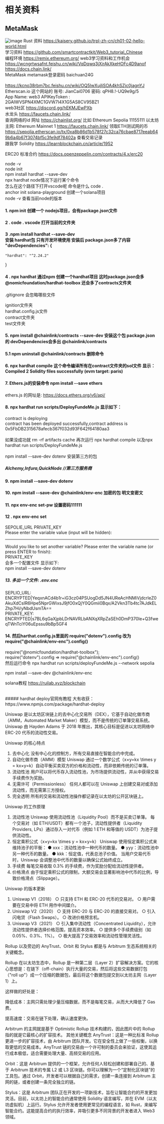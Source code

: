 # 相关资料
## MetaMask
![image](岗位转型路线规划图_副本.jpg)
Rust 资料 https://kaisery.github.io/trpl-zh-cn/ch01-02-hello-world.html  <br>
学习资料 https://github.com/smartcontractkit/Web3_tutorial_Chinese  
编程环境 https://remix.ethereum.org/
web3学习资料和工作机会 https://wcngrtwsafnt.feishu.cn/wiki/VqDqwq3jXirAkXkeHOFc4D9anof  <br>
https://docs.chain.link/   <br>
MetaMask  metamask登录密码 baichuan24G  <br>
 <br> https://kcno38rbm7bc.feishu.cn/wiki/OQ5lwXujliSOA4khSZjc0jagnYJ<br>
 Etherscan.io 这个网站的 账号: JianCai0706 密码: qPH8.!-UQ9e9g/5  <br>
 App Name: web3  APIKeyToken : 2GAIWVSPN4XMC1GVW7I4X1G5AS8CV95BZ1 <br>
  web3社区 https://discord.gg/hEKMJEwPXb <br>
 水龙头 https://faucets.chain.link/<br>
 查询网络的id 网址 https://chainlist.org/ 比如 Ethereum Sepolia 11155111  以太坊主网: Ethereum Mainnet 1
 https://faucets.chain.link/ 领取ETH测试网的币 <br>
 https://sepolia.etherscan.io/tx/0xa8b86d1b578f27c32ca76cbae8717eeab649b6a4b67f3074bf5c3fe9df78402a 查看交易记录 <br>
 跟我学 Solidity https://learnblockchain.cn/article/1952<br>

 ERC20 标准合约 https://docs.openzeppelin.com/contracts/4.x/erc20 <br>

 node -v <br>
 node init <br>
 npm install hardhat --save-dev <br>
 npx hardhat  node情况下运行某个命令 <br>
 怎么在这个路径下打开vscode呢 命令是什么 code . <br>
anchor init solana-playground  创建一个solana项目  <br>
node -v 查看当前node的版本           <br>
#### 1. npm init 创建一个 nodejs项目，会有package.json文件        <br>
#### 2 . code . vscode 打开当前的文件夹       <br>

#### 3 .npm install hardhat --save-dev  <br>安装 hardhat包 只有开发环境使用 安装后 package.json多了内容 <br>"devDependencies": {
    "hardhat": "^2.24.2"
  }
#### 4 . npx hardhat  通过npm 创建一个hardhat项目 这时package.json会多 @nomicfoundation/hardhat-toolbox  还会多了contracts文件夹 <br>  
.gitignore 会忽略哪些文件 <br>

ignition文件夹 <br>
hardhat.config.js文件  <br>
contract文件夹 <br>
test文件夹 <br>
#### 5.  npm install @chainlink/contracts --save-dev 安装这个包 package.json的 devDependencies会多出 @chainlink/contracts <br>
#### 5.1 npm uninstall @chainlink/contracts 删除命令
#### 6.  npx hardhat compile 这个命令编译所有在contract文件夹的sol文件 显示： Compiled 2 Solidity files successfully (evm target: paris)


#### 7. Ethers.js的安装命令 npm install --save ethers <br>
ethers.js 的网址是: https://docs.ethers.org/v6/api/ <br>
#### 8. npx hardhat run scripts/DeployFundeMe.js   显示如下：<br>
contract is deploying <br>
contract has been deployed successfully,contract address is 0x5FbDB2315678afecb367f032d93F642f64180aa3 <br>
<br>
如果没成功就 rm -rf artifacts cache 再次运行 npx hardhat compile 以及npx hardhat run scripts/DeployFundeMe.js <br>
<br>
npm install --save-dev dotenv  安装第三方的包  <br>
##### Alchemy,Infura,QuickNode //第三方服务商  <br>
#### 9. npm install --save-dev dotenv  <br>
#### 10. npm install --save-dev @chainlink/env-enc  加密的包 明文变密文 <br>
#### 11. npx env-enc set-pw 设置密码111111  <br>
#### 12 . npx env-enc set   <br>
SEPOLIE_URL    PRIVATE_KEY    <br>
Please enter the variable value (input will be hidden):
**********************************************
Would you like to set another variable? Please enter the variable name (or press ENTER to finish):  <br>
PRIVATE_KEY  <br>
会多一个配置文件 显示如下: <br>
npm install --save-dev dotenv  
##### 13. 多出一个文件: .env.enc
SEPLIO_URL: ENCRYPTED|YeqxnACd4b1r+iG3cz04PSUogDd5JN4UReAcHNMiVjdcrIeZ0AkuXdCsIR6Hpe5NprGWixsJ9jfO0xQjY0QGmii0Bqx/A2Vkn3Tb4tc7AJdkELZhp7Hi/yNbdUsmTA==      <br>
PRIVATE_KEY: ENCRYPTED|s7BL6qGaXjpbLDrNAVRLbANXqXRpZaSEh0DmP370Ie+Q3fweqTWnTciY06uEpssu9bBp5GF4               <br>

#### 14. 然后harthat.config.js里面的 require("dotenv").config 改为 require("@chainlink/env-enc").config() <br> 
require("@nomicfoundation/hardhat-toolbox"); <br>
require("dotenv").config  =>  require("@chainlink/env-enc").config() <br>
然后运行命令  npx hardhat run scripts/deployFundeMe.js --network sepolia   <br>


npm install --save-dev @chainlink/env-enc



solana教程  https://ruilab.xyz/blockchain <br>

<br>
##### hardhat deploy官网有教程 大有收获： https://www.npmjs.com/package/hardhat-deploy <br>


Uniswap 是以太坊区块链上的去中心化交易所（DEX），它基于自动化做市商（AMM，Automated Market Maker）模型，而不是传统的订单簿交易系统。
Uniswap 由 Hayden Adams 于 2018 年推出，其核心目标是促进以太坊网络中 ERC-20 代币的流动性交易。

Uniswap 的核心特点
1. 去中心化
没有中心化的控制方，所有交易直接在智能合约中完成。
2. 自动化做市商（AMM）模型
Uniswap 通过一个数学公式（x×y=kx \times y = kx×y=k）自动平衡买卖双方的价格和流动性，而非依赖传统的订单簿。
3. 流动性池
用户可以将代币存入流动性池，为市场提供流动性，并从中获得交易手续费作为奖励。
4. 无需许可（Permissionless）
任何人都可以在 Uniswap 上创建交易对或添加流动性，而无需第三方授权。
5. 完全透明
所有的交易和流动性池操作都记录在以太坊的公开区块链上。

Uniswap 的工作原理
1. 流动性池
Uniswap 使用流动性池（Liquidity Pool）而不是买卖订单簿。
每个交易对（如 ETH/USDT）都有一个池子，流动性提供者（Liquidity Providers, LPs）通过存入一对代币（例如 1 ETH 和等值的 USDT）为池子提供流动性。
2. 恒定乘积公式（x×y=kx \times y = kx×y=k）
Uniswap 使用恒定乘积公式来维持池子的平衡：
● xxx：流动性池中一种代币的数量。
● yyy：流动性池中另一种代币的数量。
● kkk：恒定值，代表总池子价值。
当用户交易代币时，Uniswap 会调整池中代币的数量以确保公式始终成立。
3. 手续费
每笔交易收取 0.3% 的手续费，作为奖励分配给流动性提供者。
4. 价格滑点
由于恒定乘积公式的限制，大额交易会显著影响池中代币的比例，导致价格滑点（Slippage）。

Uniswap 的版本更新
1. Uniswap V1（2018）
  ○ 只支持 ETH 和 ERC-20 代币的交易对。
  ○ 用户需要在交易中将 ETH 用作中间媒介。
2. Uniswap V2（2020）
  ○ 支持 ERC-20 与 ERC-20 的直接交易对。
  ○ 引入闪电贷（Flash Swaps）。
  ○ 改进价格预言机。
3. Uniswap V3（2021）
  ○ 引入集中流动性（Concentrated Liquidity），允许流动性提供者选择价格范围，提高资本效率。
  ○ 提供多个手续费级别（如 0.05%、0.3%、1%）。
  ○ 极大提高了交易效率和流动性管理灵活性。

 Rollup 以及旁边的 AnyTrust、Orbit 和 Stylus 都是与 Arbitrum 生态系统相关的关键概念。

Rollup
在以太坊生态中，Rollup 是一种第二层（Layer 2）扩容解决方案。它的核心思想是：在链下（off-chain）执行大量的交易，然后将这些交易数据打包（"roll up"）成一个压缩的数据包，最后将这个数据包提交到以太坊主网（Layer 1）上。

这样做的好处是：

降低成本：主网只需处理少量压缩数据，而不是每笔交易，从而大大降低了 Gas 费。

提高速度：交易在链下处理，确认速度更快。

Arbitrum 的主网就是基于 Optimistic Rollup 技术构建的，因此图片中的 Rollup 指的就是它最核心的扩容技术。
其他关键概念
AnyTrust：这是一种比标准 Rollup 更进一步的扩容技术，由 Arbitrum 团队开发。它在安全性上做了一些权衡，以换取更低的交易成本。AnyTrust 链的交易由一个许可制的委员会来验证，这使其运行成本极低，适合需要处理大量、高频交易的应用。

Orbit：这是 Arbitrum 提供的一个框架，允许任何人轻松创建和部署自己的、基于 Arbitrum 技术的专属 L2 或 L3 区块链。你可以理解为一个“定制化区块链”的工具包。通过 Orbit，开发者可以根据自己的需求，创建一条连接到 Arbitrum 主网的链，或者创建一条完全独立的链。

Stylus：这是 Arbitrum 团队正在开发的一项新技术，旨在让智能合约的开发更加灵活。目前，以太坊上的智能合约通常使用 Solidity 语言编写，并在 EVM（以太坊虚拟机）上运行。Stylus 允许开发者使用更常见的编程语言，如 Rust，来编写智能合约。这能提高合约的执行效率，并吸引更多不同背景的开发者进入 Web3 领域。


